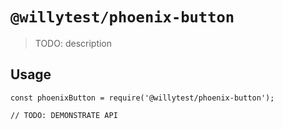 # `@willytest/phoenix-button`

> TODO: description

## Usage

```
const phoenixButton = require('@willytest/phoenix-button');

// TODO: DEMONSTRATE API
```
